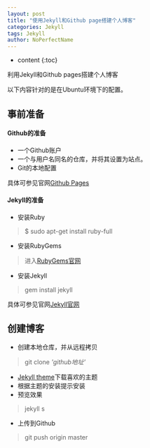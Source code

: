 ```yaml
---
layout: post
title: "使用Jekyll和Github page搭建个人博客"
categories: Jekyll
tags: Jekyll
author: NoPerfectName
---
```


* content
{:toc}

利用Jekyll和Github pages搭建个人博客




以下内容针对的是在Ubuntu环境下的配置。
<br/>
## 事前准备

#### Github的准备
* 一个Github账户
* 一个与用户名同名的仓库，并将其设置为站点。
* Git的本地配置

具体可参见官网[Github Pages](https://pages.github.com/)

#### Jekyll的准备
* 安装Ruby
> $ sudo apt-get install ruby-full
* 安装RubyGems
> 进入[RubyGems官网](https://rubygems.org/pages/download) 

* 安装Jekyll
> gem install jekyll

具体可参见官网[Jekyll官网](http://jekyll.com.cn/docs/installation/)
<br/>
## 创建博客
* 创建本地仓库，并从远程拷贝
> git clone *'github地址'*
* [Jekyll theme](http://jekyllthemes.org)下载喜欢的主题
* 根据主题的安装提示安装
* 预览效果
> jekyll s

* 上传到Github
> git push origin master
